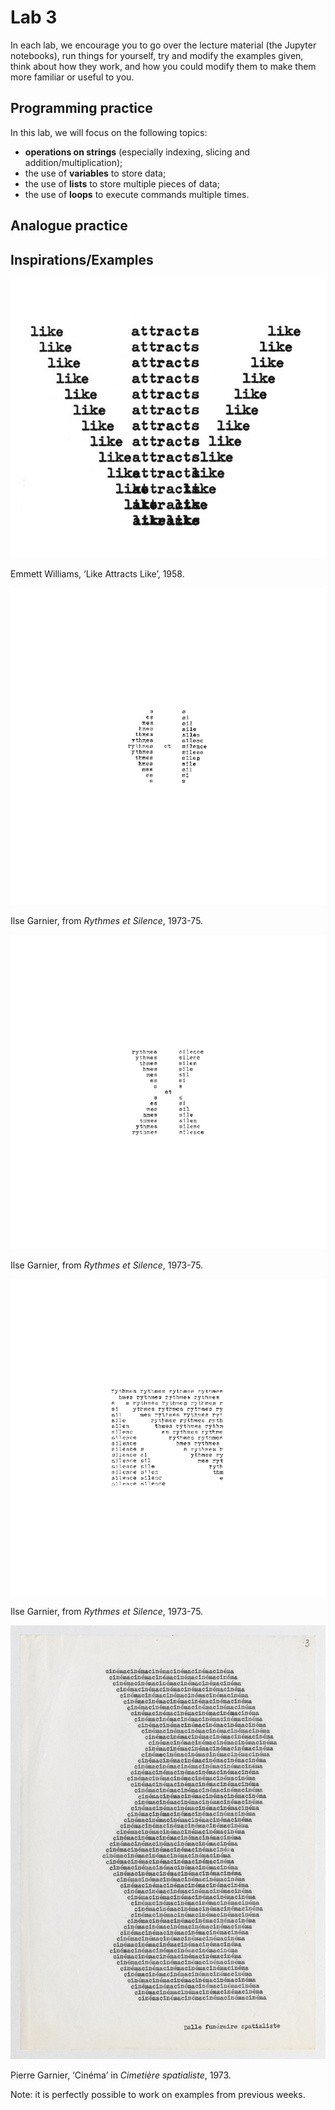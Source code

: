 # Lab 3

In each lab, we encourage you to go over the lecture material (the Jupyter notebooks), run things for yourself, try and modify the examples given, think about how they work, and how you could modify them to make them more familiar or useful to you.

## Programming practice

In this lab, we will focus on the following topics:
- **operations on strings** (especially indexing, slicing and addition/multiplication);
- the use of **variables** to store data;
- the use of **lists** to store multiple pieces of data;
- the use of **loops** to execute commands multiple times.

## Analogue practice

## Inspirations/Examples

![Emmet-Williams Like-Attracts-Like](data/Emmet-Williams.Like-Attracts-Like.1958.jpeg)

Emmett Williams, ‘Like Attracts Like’, 1958.

![Garnier Rythmes-et-silences](data/Garnier.Rythmes-et-silences.1.gif)

Ilse Garnier, from *Rythmes et Silence*, 1973-75.

![Garnier Rythmes-et-silences](data/Garnier.Rythmes-et-silences.2.gif)

Ilse Garnier, from *Rythmes et Silence*, 1973-75.

![Garnier Rythmes-et-silences](data/Garnier.Rythmes-et-silences.3.gif)

Ilse Garnier, from *Rythmes et Silence*, 1973-75.

![Garnier cinema](data/Garnier.cinema.jpg)

Pierre Garnier, ‘Cinéma’ in *Cimetière spatialiste*, 1973.

Note: it is perfectly possible to work on examples from previous weeks.

